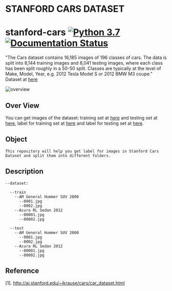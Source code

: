﻿# STANFORD CARS DATASET


# stanford-cars [![Python 3.7](https://img.shields.io/badge/python-3.7-blue.svg)](https://www.python.org/downloads/release/python-370/) [![Documentation Status](https://readthedocs.org/projects/keras-ocr/badge/?version=latest)](https://github.com/nguyentruonglau)

 "The Cars dataset contains 16,185 images of 196 classes of cars. The data is split into 8,144 training images and 8,041 testing images, where each class has been split roughly in a 50-50 split. Classes are typically at the level of Make, Model, Year, e.g. 2012 Tesla Model S or 2012 BMW M3 coupe." Dataset at [here](http://ai.stanford.edu/~jkrause/cars/car_dataset.html)

![overview](https://github.com/nguyentruonglau/Famous-Voice/blob/main/image/data.png  "STANFORD CARS DATASET")

## Over View

You can get images of the dataset: training set at [here](http://ai.stanford.edu/~jkrause/car196/cars_train.tgz) and testing set at [here](http://ai.stanford.edu/~jkrause/car196/cars_test.tgz), label for training set at [here](https://github.com/nguyentruonglau/stanford-cars/blob/main/labeldata/cars_train_annos.mat) and label for testing set at [here](https://github.com/nguyentruonglau/stanford-cars/blob/main/labeldata/cars_test_annos_withlabels.mat). 

## Object

``` 
This repository will help you get label for images in Stanford Cars Dataset and split them into different folders.
```

## Description

``` 
--dataset:

  --train
    --AM General Hummer SUV 2000
      --0001.jpg
      --0002.jpg
    --Acura RL Sedan 2012
      --00001.jpg
      --00002.jpg
      
  --test
    --AM General Hummer SUV 2000
      --0001.jpg
      --0002.jpg
    --Acura RL Sedan 2012
      --00001.jpg
      --00002.jpg
```
## Reference
[1]. http://ai.stanford.edu/~jkrause/cars/car_dataset.html
